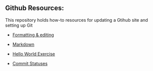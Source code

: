  ## Github Resources:

This repository holds how-to resources for updating a Gtihub site and setting up Git

- [Formatting & editing](https://docs.github.com/en/get-started/writing-on-github/getting-started-with-writing-and-formatting-on-github/basic-writing-and-formatting-syntax)

- [Markdown](https://commonmark.org/help/)

- [Hello World Exercise](https://docs.github.com/en/get-started/quickstart/hello-world)

- [Commit Statuses](https://docs.github.com/en/rest/commits/statuses?apiVersion=2022-11-28)
